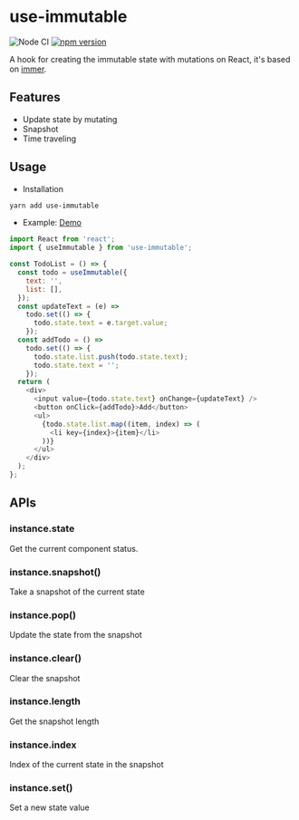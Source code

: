 # use-immutable

![Node CI](https://github.com/unadlib/use-immutable/workflows/Node%20CI/badge.svg)
[![npm version](https://badge.fury.io/js/use-immutable.svg)](http://badge.fury.io/js/use-immutable)

A hook for creating the immutable state with mutations on React, it's based on [immer](https://github.com/immerjs/immer). 

## Features

- Update state by mutating
- Snapshot
- Time traveling

## Usage

- Installation

```sh
yarn add use-immutable
```

- Example: [Demo](https://stackblitz.com/edit/use-immutable)

```js
import React from 'react';
import { useImmutable } from 'use-immutable';

const TodoList = () => {
  const todo = useImmutable({
    text: '',
    list: [],
  });
  const updateText = (e) =>
    todo.set(() => {
      todo.state.text = e.target.value;
    });
  const addTodo = () =>
    todo.set(() => {
      todo.state.list.push(todo.state.text);
      todo.state.text = '';
    });
  return (
    <div>
      <input value={todo.state.text} onChange={updateText} />
      <button onClick={addTodo}>Add</button>
      <ul>
        {todo.state.list.map((item, index) => (
          <li key={index}>{item}</li>
        ))}
      </ul>
    </div>
  );
};
```

## APIs

### instance.state

Get the current component status.

### instance.snapshot()

Take a snapshot of the current state

### instance.pop()

Update the state from the snapshot

### instance.clear()

Clear the snapshot

### instance.length

Get the snapshot length

### instance.index

Index of the current state in the snapshot

### instance.set()

Set a new state value
